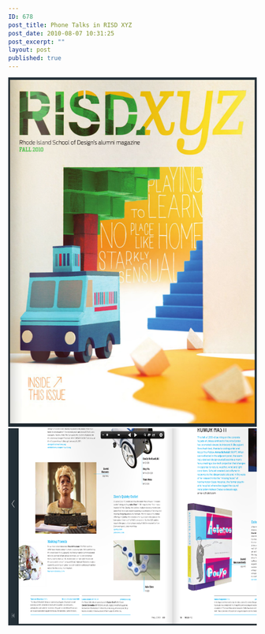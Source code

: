 ```yaml
---
ID: 678
post_title: Phone Talks in RISD XYZ
post_date: 2010-08-07 10:31:25
post_excerpt: ""
layout: post
published: true
---
```

<a href="/uploads/2014/03/Screen-Shot-2014-03-07-at-4.29.27-AM.png"><img class="alignnone size-full wp-image-679" alt="Screen Shot 2014-03-07 at 4.29.27 AM" src="/uploads/2014/03/Screen-Shot-2014-03-07-at-4.29.27-AM.png" width="576" height="709" /></a> <a href="/uploads/2014/03/Screen-Shot-2014-03-07-at-4.27.58-AM.png"><img class="alignnone size-large wp-image-680" alt="Screen Shot 2014-03-07 at 4.27.58 AM" src="/uploads/2014/03/Screen-Shot-2014-03-07-at-4.27.58-AM-1024x640.png" width="640" height="400" /></a>